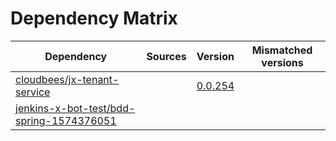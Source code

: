 # Dependency Matrix

Dependency | Sources | Version | Mismatched versions
---------- | ------- | ------- | -------------------
[cloudbees/jx-tenant-service](https://github.com/cloudbees/jx-tenant-service) |  | [0.0.254](https://github.com/cloudbees/jx-tenant-service/releases/tag/v0.0.254) | 
[jenkins-x-bot-test/bdd-spring-1574376051](https://github.com/jenkins-x-bot-test/bdd-spring-1574376051.git) |  | []() | 
